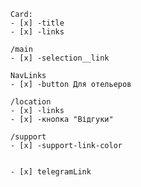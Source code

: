     Card:
    - [x] -title
    - [x] -links

    /main
    - [x] -selection__link

    NavLinks
    - [x] -button Для отельеров

    /location
    - [x] -links
    - [x] -кнопка "Відгуки"

    /support
    - [x] -support-link-color


    - [x] telegramLink
